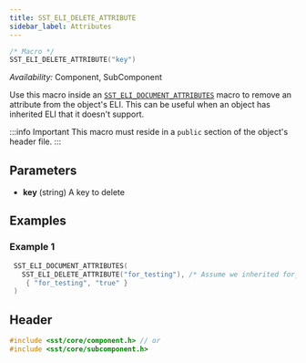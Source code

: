 ```yaml
---
title: SST_ELI_DELETE_ATTRIBUTE
sidebar_label: Attributes
---
```


```cpp
/* Macro */
SST_ELI_DELETE_ATTRIBUTE("key")
```

*Availability:* Component, SubComponent

Use this macro inside an [`SST_ELI_DOCUMENT_ATTRIBUTES`](../document/sst_eli_document_attributes) macro to remove an attribute from the object's ELI. This can be useful when an object has inherited ELI that it doesn't support. 

:::info Important
This macro must reside in a `public` section of the object's header file.
:::

## Parameters

* **key** (string) A key to delete

## Examples

### Example 1
```cpp
 SST_ELI_DOCUMENT_ATTRIBUTES(
   SST_ELI_DELETE_ATTRIBUTE("for_testing"), /* Assume we inherited for_testing = false */
    { "for_testing", "true" }
 )

```

## Header
```cpp
#include <sst/core/component.h> // or
#include <sst/core/subcomponent.h>
```
